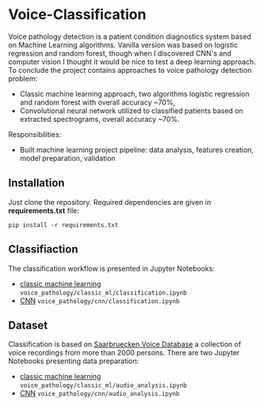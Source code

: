 # Voice-Classification


Voice pathology detection is a patient condition diagnostics system based on Machine Learning algorithms. Vanilla version was based on logistic regression and random forest, though when I discovered CNN's and computer vision I thought it would be nice to test a deep learning approach. To conclude the project contains approaches to voice pathology detection problem:
* Classic machine learning approach, two algorithms logistic regression and random forest with overall accuracy ~70%,
* Convolutional neural network utilized to classified patients based on extracted spectrograms, overall accuracy ~70%.

Responsibilities:
* Built machine learning project pipeline: data analysis, features creation, model preparation, validation 

## Installation
Just clone the repository. Required dependencies are given in **requirements.txt** file:

`pip install -r requirements.txt`

## Classifiaction
The classification workflow is presented in Jupyter Notebooks:
* [classic machine learning](Voice-Classification/Modele-avec-ML/classification.ipynb) `voice_pathology/classic_ml/classification.ipynb`
* [CNN](Voice-Classification/Modele-avec-CNN/classification.ipynb) `voice_pathology/cnn/classification.ipynb`

## Dataset
Classification is based on [Saarbruecken Voice Database](http://www.stimmdatenbank.coli.uni-saarland.de/help_en.php4) a collection of voice recordings from more than 2000 persons. There are two Jupyter Notebooks presenting data preparation:
* [classic machine learning](Voice-Classification/Modele-avec-ML/audio_analysis.ipynb) `voice_pathology/classic_ml/audio_analysis.ipynb`
* [CNN](Voice-Classification/Modele-avec-CNN/audio_analysis.ipynb) `voice_pathology/cnn/audio_analysis.ipynb`
